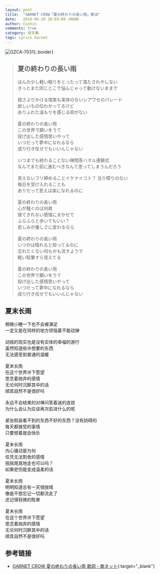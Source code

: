```yaml
---
layout: post
title:  "GARNET CROW「夏の終わりの長い雨」歌词"
date:   2018-06-10 20:03:09 +0800
author: Coshin
comments: true
category: 译文集
tags: Lyrics Garnet
---
```

![GZCA-7031](https://ganekuro.github.io/images/discography/single/GZCA-7031.jpg){:.border}

<blockquote class="original">
  <h2>夏の終わりの長い雨</h2>
  <p>
    ほんの少し軽い眠りをとったって満たされやしない<br>
    きっとまた同じとこで悩んじゃって動けないままで<br>
    <br>
    揺さぶりかける現実も実体のないシアワセのパレード<br>
    欲しいもの位わかってるけど<br>
    ありふれた温もりを感じる術がない<br>
    <br>
    夏の終わりの長い雨<br>
    この世界で願いをうて<br>
    投げ出した感情思いやって<br>
    いつだって夢中になれるなら<br>
    成り行き任せでもいいんじゃない<br>
    <br>
    いつまでも終わることない禅問答ハマル連鎖式<br>
    なんでまた前に進むべきなんて思ってしまうんだろう<br>
    <br>
    見えないフリ締めることイケナイコト？ 当り障りのない<br>
    毎日を受け入れることも<br>
    ありだって思えば楽になれるのに<br>
    <br>
    夏の終わりの長い雨<br>
    心が騒ぐのは何故<br>
    捨てきれない感情にまかせて<br>
    ふらふらと歩いてもいい？<br>
    悲しみが優しさに変わるなら<br>
    <br>
    夏の終わりの長い雨<br>
    いつかは晴れると知ってるのに<br>
    忘れたくない何もかも流すようで<br>
    軽い眩暈すら覚えてる<br>
    <br>
    夏の終わりの長い雨<br>
    この世界で願いをうて<br>
    投げ出した感情思いやって<br>
    いつだって夢中になれるなら<br>
    成り行き任せでもいいんじゃない
  </p>
</blockquote>

<div class="translation">
  <h2>夏末长雨</h2>
  <p>
    稍微小睡一下也不会被满足<br>
    一定又是在同样的地方烦恼着不能动弹<br>
    <br>
    动摇的现实也是没有实体的幸福的游行<br>
    虽然知道些许想要的东西<br>
    无法感受到普通的温暖<br>
    <br>
    夏末长雨<br>
    在这个世界许下愿望<br>
    思念着抛弃的感情<br>
    无论何时沉醉其中的话<br>
    顺其自然不是很好吗<br>
    <br>
    永远不会结束的对禅问答着迷的连锁<br>
    为什么会认为应该再次前进什么的呢<br>
    <br>
    紧张假装看不到的东西不好的东西？没有妨碍的<br>
    每天都接受的事情<br>
    只要想着就会快乐<br>
    <br>
    夏末长雨<br>
    内心骚动是为何<br>
    任凭无法割舍的感情<br>
    摇摇晃晃地走也可以吗？<br>
    如果悲伤能变成温柔的话<br>
    <br>
    夏末长雨<br>
    明明知道总有一天很放晴<br>
    像是不想忘记一切都流走了<br>
    还记得轻微的眩晕<br>
    <br>
    夏末长雨<br>
    在这个世界许下愿望<br>
    思念着抛弃的感情<br>
    无论何时沉醉其中的话<br>
    顺其自然不是很好吗
  </p>
</div>

## 参考链接

* [GARNET CROW 夏の終わりの長い雨 歌詞 - 歌ネット](https://www.uta-net.com/song/20150/){:target="_blank"}
